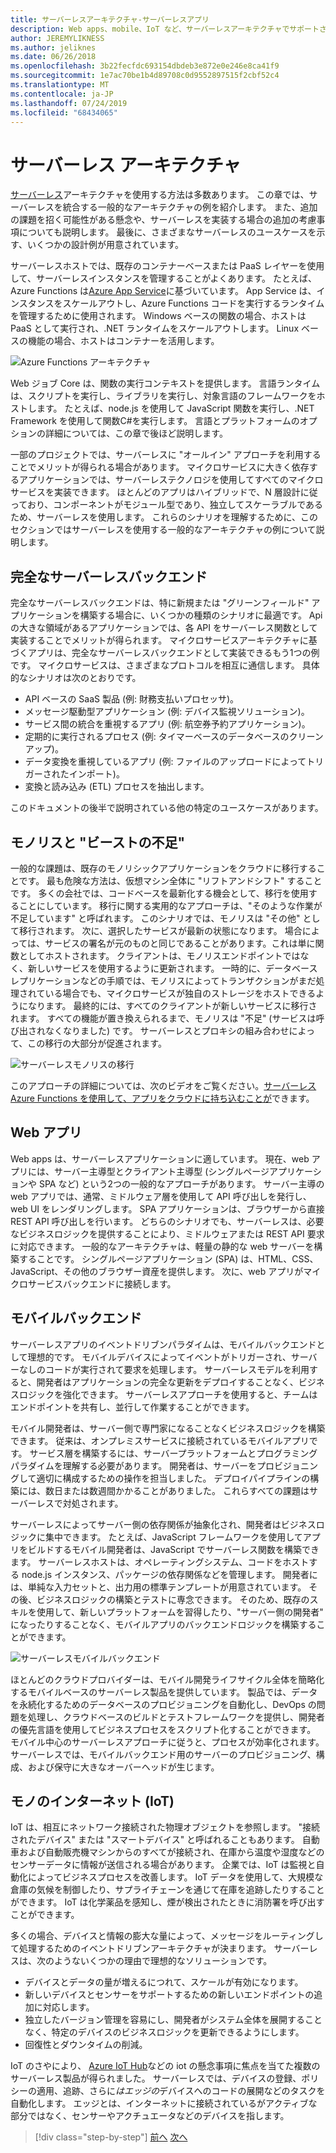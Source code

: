 ```yaml
---
title: サーバーレスアーキテクチャ-サーバーレスアプリ
description: Web apps、mobile、IoT など、サーバーレスアーキテクチャでサポートされているさまざまなアーキテクチャとアプリの探索。
author: JEREMYLIKNESS
ms.author: jeliknes
ms.date: 06/26/2018
ms.openlocfilehash: 3b22fecfdc693154dbdeb3e872e0e246e8ca41f9
ms.sourcegitcommit: 1e7ac70be1b4d89708c0d9552897515f2cbf52c4
ms.translationtype: MT
ms.contentlocale: ja-JP
ms.lasthandoff: 07/24/2019
ms.locfileid: "68434065"
---
```

# <a name="serverless-architecture"></a>サーバーレス アーキテクチャ

[サーバーレス](https://azure.com/serverless)アーキテクチャを使用する方法は多数あります。 この章では、サーバーレスを統合する一般的なアーキテクチャの例を紹介します。 また、追加の課題を招く可能性がある懸念や、サーバーレスを実装する場合の追加の考慮事項についても説明します。 最後に、さまざまなサーバーレスのユースケースを示す、いくつかの設計例が用意されています。

サーバーレスホストでは、既存のコンテナーベースまたは PaaS レイヤーを使用して、サーバーレスインスタンスを管理することがよくあります。 たとえば、Azure Functions は[Azure App Service](https://docs.microsoft.com/azure/app-service/)に基づいています。 App Service は、インスタンスをスケールアウトし、Azure Functions コードを実行するランタイムを管理するために使用されます。 Windows ベースの関数の場合、ホストは PaaS として実行され、.NET ランタイムをスケールアウトします。 Linux ベースの機能の場合、ホストはコンテナーを活用します。

![Azure Functions アーキテクチャ](./media/azure-functions-architecture.png)

Web ジョブ Core は、関数の実行コンテキストを提供します。 言語ランタイムは、スクリプトを実行し、ライブラリを実行し、対象言語のフレームワークをホストします。 たとえば、node.js を使用して JavaScript 関数を実行し、.NET Framework を使用して関数C#を実行します。 言語とプラットフォームのオプションの詳細については、この章で後ほど説明します。

一部のプロジェクトでは、サーバーレスに "オールイン" アプローチを利用することでメリットが得られる場合があります。 マイクロサービスに大きく依存するアプリケーションでは、サーバーレステクノロジを使用してすべてのマイクロサービスを実装できます。 ほとんどのアプリはハイブリッドで、N 層設計に従っており、コンポーネントがモジュール型であり、独立してスケーラブルであるため、サーバーレスを使用します。 これらのシナリオを理解するために、このセクションではサーバーレスを使用する一般的なアーキテクチャの例について説明します。

## <a name="full-serverless-back-end"></a>完全なサーバーレスバックエンド

完全なサーバーレスバックエンドは、特に新規または "グリーンフィールド" アプリケーションを構築する場合に、いくつかの種類のシナリオに最適です。 Api の大きな領域があるアプリケーションでは、各 API をサーバーレス関数として実装することでメリットが得られます。 マイクロサービスアーキテクチャに基づくアプリは、完全なサーバーレスバックエンドとして実装できるもう1つの例です。 マイクロサービスは、さまざまなプロトコルを相互に通信します。 具体的なシナリオは次のとおりです。

* API ベースの SaaS 製品 (例: 財務支払いプロセッサ)。
* メッセージ駆動型アプリケーション (例: デバイス監視ソリューション)。
* サービス間の統合を重視するアプリ (例: 航空券予約アプリケーション)。
* 定期的に実行されるプロセス (例: タイマーベースのデータベースのクリーンアップ)。
* データ変換を重視しているアプリ (例: ファイルのアップロードによってトリガーされたインポート)。
* 変換と読み込み (ETL) プロセスを抽出します。

このドキュメントの後半で説明されている他の特定のユースケースがあります。

## <a name="monoliths-and-starving-the-beast"></a>モノリスと "ビーストの不足"

一般的な課題は、既存のモノリシックアプリケーションをクラウドに移行することです。 最も危険な方法は、仮想マシン全体に "リフトアンドシフト" することです。 多くの会社では、コードベースを最新化する機会として、移行を使用することにしています。 移行に関する実用的なアプローチは、"そのような作業が不足しています" と呼ばれます。 このシナリオでは、モノリスは "その他" として移行されます。 次に、選択したサービスが最新の状態になります。 場合によっては、サービスの署名が元のものと同じであることがあります。これは単に関数としてホストされます。 クライアントは、モノリスエンドポイントではなく、新しいサービスを使用するように更新されます。 一時的に、データベースレプリケーションなどの手順では、モノリスによってトランザクションがまだ処理されている場合でも、マイクロサービスが独自のストレージをホストできるようになります。 最終的には、すべてのクライアントが新しいサービスに移行されます。 すべての機能が置き換えられるまで、モノリスは "不足" (サービスは呼び出されなくなりました) です。 サーバーレスとプロキシの組み合わせによって、この移行の大部分が促進されます。

![サーバーレスモノリスの移行](./media/serverless-monolith-migration.png)

このアプローチの詳細については、次のビデオをご覧ください。[サーバーレス Azure Functions を使用して、アプリをクラウドに持ち込むことが](https://channel9.msdn.com/Events/Connect/2017/E102)できます。

## <a name="web-apps"></a>Web アプリ

Web apps は、サーバーレスアプリケーションに適しています。 現在、web アプリには、サーバー主導型とクライアント主導型 (シングルページアプリケーションや SPA など) という2つの一般的なアプローチがあります。 サーバー主導の web アプリでは、通常、ミドルウェア層を使用して API 呼び出しを発行し、web UI をレンダリングします。 SPA アプリケーションは、ブラウザーから直接 REST API 呼び出しを行います。 どちらのシナリオでも、サーバーレスは、必要なビジネスロジックを提供することにより、ミドルウェアまたは REST API 要求に対応できます。 一般的なアーキテクチャは、軽量の静的な web サーバーを構築することです。 シングルページアプリケーション (SPA) は、HTML、CSS、JavaScript、その他のブラウザー資産を提供します。 次に、web アプリがマイクロサービスバックエンドに接続します。

## <a name="mobile-back-ends"></a>モバイルバックエンド

サーバーレスアプリのイベントドリブンパラダイムは、モバイルバックエンドとして理想的です。 モバイルデバイスによってイベントがトリガーされ、サーバーなしのコードが実行されて要求を処理します。 サーバーレスモデルを利用すると、開発者はアプリケーションの完全な更新をデプロイすることなく、ビジネスロジックを強化できます。 サーバーレスアプローチを使用すると、チームはエンドポイントを共有し、並行して作業することができます。

モバイル開発者は、サーバー側で専門家になることなくビジネスロジックを構築できます。 従来は、オンプレミスサービスに接続されているモバイルアプリです。 サービス層を構築するには、サーバープラットフォームとプログラミングパラダイムを理解する必要があります。 開発者は、サーバーをプロビジョニングして適切に構成するための操作を担当しました。 デプロイパイプラインの構築には、数日または数週間かかることがありました。 これらすべての課題はサーバーレスで対処されます。

サーバーレスによってサーバー側の依存関係が抽象化され、開発者はビジネスロジックに集中できます。 たとえば、JavaScript フレームワークを使用してアプリをビルドするモバイル開発者は、JavaScript でサーバーレス関数を構築できます。 サーバーレスホストは、オペレーティングシステム、コードをホストする node.js インスタンス、パッケージの依存関係などを管理します。 開発者には、単純な入力セットと、出力用の標準テンプレートが用意されています。 その後、ビジネスロジックの構築とテストに専念できます。 そのため、既存のスキルを使用して、新しいプラットフォームを習得したり、"サーバー側の開発者" になったりすることなく、モバイルアプリのバックエンドロジックを構築することができます。

![サーバーレスモバイルバックエンド](./media/serverless-mobile-backend.png)

ほとんどのクラウドプロバイダーは、モバイル開発ライフサイクル全体を簡略化するモバイルベースのサーバーレス製品を提供しています。 製品では、データを永続化するためのデータベースのプロビジョニングを自動化し、DevOps の問題を処理し、クラウドベースのビルドとテストフレームワークを提供し、開発者の優先言語を使用してビジネスプロセスをスクリプト化することができます。 モバイル中心のサーバーレスアプローチに従うと、プロセスが効率化されます。 サーバーレスでは、モバイルバックエンド用のサーバーのプロビジョニング、構成、および保守に大きなオーバーヘッドが生じます。

## <a name="internet-of-things-iot"></a>モノのインターネット (IoT)

IoT は、相互にネットワーク接続された物理オブジェクトを参照します。 "接続されたデバイス" または "スマートデバイス" と呼ばれることもあります。 自動車および自動販売機マシンからのすべてが接続され、在庫から温度や湿度などのセンサーデータに情報が送信される場合があります。 企業では、IoT は監視と自動化によってビジネスプロセスを改善します。 IoT データを使用して、大規模な倉庫の気候を制御したり、サプライチェーンを通じて在庫を追跡したりすることができます。 IoT は化学薬品を感知し、煙が検出されたときに消防署を呼び出すことができます。

多くの場合、デバイスと情報の膨大な量によって、メッセージをルーティングして処理するためのイベントドリブンアーキテクチャが決まります。 サーバーレスは、次のようないくつかの理由で理想的なソリューションです。

* デバイスとデータの量が増えるにつれて、スケールが有効になります。
* 新しいデバイスとセンサーをサポートするための新しいエンドポイントの追加に対応します。
* 独立したバージョン管理を容易にし、開発者がシステム全体を展開することなく、特定のデバイスのビジネスロジックを更新できるようにします。
* 回復性とダウンタイムの削減。

IoT のさやにより、 [Azure IoT Hub](https://docs.microsoft.com/azure/iot-hub)などの iot の懸念事項に焦点を当てた複数のサーバーレス製品が得られました。 サーバーレスでは、デバイスの登録、ポリシーの適用、追跡、さらに*はエッジの*デバイスへのコードの展開などのタスクを自動化します。 エッジとは、インターネットに接続されているがアクティブな部分ではなく、センサーやアクチュエータなどのデバイスを指します。

>[!div class="step-by-step"]
>[前へ](architecture-approaches.md)
>[次へ](serverless-architecture-considerations.md)
